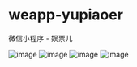 # weapp-yupiaoer
微信小程序 - 娱票儿

![image](https://github.com/wanghaijuan/weapp-yupiaoer/blob/master/img/1.png)
![image](https://github.com/wanghaijuan/weapp-yupiaoer/blob/master/img/2.png)
![image](https://github.com/wanghaijuan/weapp-yupiaoer/blob/master/img/3.png)
![image](https://github.com/wanghaijuan/weapp-yupiaoer/blob/master/img/4.png)
